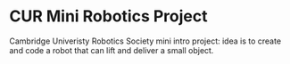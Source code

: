 # CUR Mini Robotics Project
Cambridge Univeristy Robotics Society mini intro project: idea is to create and code a robot that can lift and deliver a small object.
